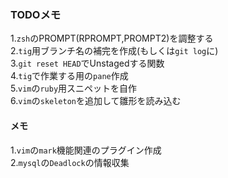 ### TODOメモ  

1.`zsh`のPROMPT(RPROMPT,PROMPT2)を調整する  
2.`tig`用ブランチ名の補完を作成(もしくは`git log`に)  
3.`git reset HEAD`でUnstagedする関数  
4.`tig`で作業する用の`pane`作成  
5.`vim`の`ruby`用スニペットを自作  
6.`vim`の`skeleton`を追加して雛形を読み込む  

#### メモ  

1.`vim`の`mark`機能関連のプラグイン作成  
2.`mysql`の`Deadlock`の情報収集  
